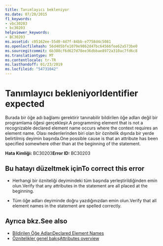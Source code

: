 ```yaml
---
title: Tanımlayıcı bekleniyor
ms.date: 07/20/2015
f1_keywords:
- vbc30203
- bc30203
helpviewer_keywords:
- BC30203
ms.assetid: c05162ee-55d0-4d7f-84bb-e7758d4c5081
ms.openlocfilehash: 56d405bfe1079e9862d47bc64566fee62a573be0
ms.sourcegitcommit: 6b308cf6d627d78ee36dbbae8972a310ac7fd6c8
ms.translationtype: MT
ms.contentlocale: tr-TR
ms.lasthandoff: 01/23/2019
ms.locfileid: "54731042"
---
```

# <a name="identifier-expected"></a><span data-ttu-id="495f3-102">Tanımlayıcı bekleniyor</span><span class="sxs-lookup"><span data-stu-id="495f3-102">Identifier expected</span></span>
<span data-ttu-id="495f3-103">Burada bir öğe adı bağlamı gerektirir tanınabilir bildirilen öğe adları değil bir programlama öğesi gerçekleşir.</span><span class="sxs-lookup"><span data-stu-id="495f3-103">A programming element that is not a recognizable declared element name occurs where the context requires an element name.</span></span> <span data-ttu-id="495f3-104">Olası nedenlerinden biri olan bir öznitelik dışında bir yerde belirtilmiş deyimin başında.</span><span class="sxs-lookup"><span data-stu-id="495f3-104">One possible cause is that an attribute has been specified somewhere other than at the beginning of the statement.</span></span>  
  
 <span data-ttu-id="495f3-105">**Hata Kimliği:** BC30203</span><span class="sxs-lookup"><span data-stu-id="495f3-105">**Error ID:** BC30203</span></span>  
  
## <a name="to-correct-this-error"></a><span data-ttu-id="495f3-106">Bu hatayı düzeltmek için</span><span class="sxs-lookup"><span data-stu-id="495f3-106">To correct this error</span></span>  
  
-   <span data-ttu-id="495f3-107">Herhangi bir özniteliği deyimindeki tüm başında yerleştirildiğinden emin olun.</span><span class="sxs-lookup"><span data-stu-id="495f3-107">Verify that any attributes in the statement are all placed at the beginning.</span></span>  
  
-   <span data-ttu-id="495f3-108">Tüm öğe adları deyiminde doğru yazdığınızdan emin olun.</span><span class="sxs-lookup"><span data-stu-id="495f3-108">Verify that all element names in the statement are spelled correctly.</span></span>  
  
## <a name="see-also"></a><span data-ttu-id="495f3-109">Ayrıca bkz.</span><span class="sxs-lookup"><span data-stu-id="495f3-109">See also</span></span>
- [<span data-ttu-id="495f3-110">Bildirilen Öğe Adları</span><span class="sxs-lookup"><span data-stu-id="495f3-110">Declared Element Names</span></span>](../../../visual-basic/programming-guide/language-features/declared-elements/declared-element-names.md)
- [<span data-ttu-id="495f3-111">Öznitelikler genel bakış</span><span class="sxs-lookup"><span data-stu-id="495f3-111">Attributes overview</span></span>](../../../visual-basic/programming-guide/concepts/attributes/index.md)


